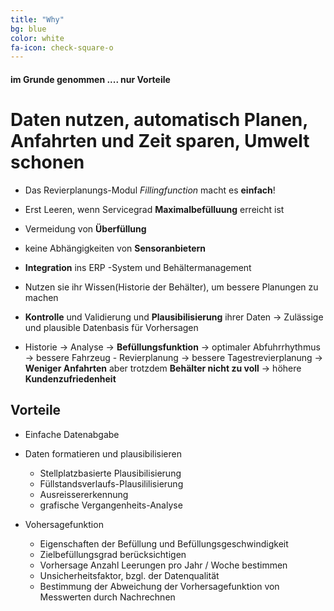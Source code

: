 ```yaml
---
title: "Why"
bg: blue
color: white
fa-icon: check-square-o
---
```


#### im Grunde genommen .... nur Vorteile 

# Daten nutzen, automatisch Planen, Anfahrten und Zeit sparen, Umwelt schonen  

- Das Revierplanungs-Modul *Fillingfunction* macht es **einfach**! 
- Erst Leeren, wenn Servicegrad **Maximalbefülluung** erreicht ist 
- Vermeidung von **Überfüllung** 
- keine Abhängigkeiten von **Sensoranbietern** 
- **Integration** ins ERP -System und Behältermanagement 

- Nutzen sie ihr Wissen(Historie der Behälter), um bessere Planungen zu machen 

- **Kontrolle** und Validierung und **Plausibilisierung**  ihrer Daten -> Zulässige und plausible Datenbasis für Vorhersagen 


- Historie -> Analyse -> **Befüllungsfunktion** -> optimaler Abfuhrrhythmus -> bessere Fahrzeug - Revierplanung -> bessere Tagestrevierplanung -> **Weniger Anfahrten** aber trotzdem **Behälter nicht zu voll** -> höhere **Kundenzufriedenheit**

## Vorteile
-  Einfache Datenabgabe 

-  Daten formatieren und plausibilisieren 
   -  Stellplatzbasierte Plausibilisierung 
   -  Füllstandsverlaufs-Plausililisierung  
   -  Ausreissererkennung 
   -  grafische Vergangenheits-Analyse 

-  Vohersagefunktion
   -  Eigenschaften der Befüllung und Befüllungsgeschwindigkeit 
   -  Zielbefüllungsgrad berücksichtigen 
   -  Vorhersage Anzahl Leerungen pro Jahr / Woche  bestimmen 
   -  Unsicherheitsfaktor, bzgl. der Datenqualität 
   -  Bestimmung der Abweichung der Vorhersagefunktion von Messwerten durch Nachrechnen 

